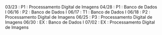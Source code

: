 03/23 : P1 : Processamento Digital de Imagens
04/28 : P1 : Banco de Dados I
06/16 : P2 : Banco de Dados I
06/17 : T1 : Banco de Dados I
06/18 : P2 : Processamento Digital de Imagens
06/25 : P3 : Processamento Digital de Imagens
06/30 : EX : Banco de Dados I
07/02 : EX : Processamento Digital de Imagens